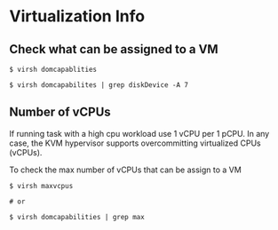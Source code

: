 # Virtualization Info

## Check what can be assigned to a VM
```
$ virsh domcapablities

$ virsh domcapabilites | grep diskDevice -A 7
```

## Number of vCPUs

If running task with a high cpu workload use 1 vCPU per 1 pCPU. In any case, the KVM hypervisor supports overcommitting virtualized CPUs (vCPUs). 

To check the max number of vCPUs that can be assign to a VM
```
$ virsh maxvcpus

# or

$ virsh domcapabilities | grep max
```
